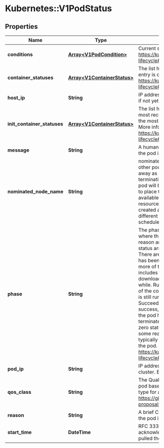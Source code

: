 # Kubernetes::V1PodStatus

## Properties
Name | Type | Description | Notes
------------ | ------------- | ------------- | -------------
**conditions** | [**Array&lt;V1PodCondition&gt;**](V1PodCondition.md) | Current service state of pod. More info: https://kubernetes.io/docs/concepts/workloads/pods/pod-lifecycle#pod-conditions | [optional] 
**container_statuses** | [**Array&lt;V1ContainerStatus&gt;**](V1ContainerStatus.md) | The list has one entry per container in the manifest. Each entry is currently the output of &#x60;docker inspect&#x60;. More info: https://kubernetes.io/docs/concepts/workloads/pods/pod-lifecycle#pod-and-container-status | [optional] 
**host_ip** | **String** | IP address of the host to which the pod is assigned. Empty if not yet scheduled. | [optional] 
**init_container_statuses** | [**Array&lt;V1ContainerStatus&gt;**](V1ContainerStatus.md) | The list has one entry per init container in the manifest. The most recent successful init container will have ready &#x3D; true, the most recently started container will have startTime set. More info: https://kubernetes.io/docs/concepts/workloads/pods/pod-lifecycle#pod-and-container-status | [optional] 
**message** | **String** | A human readable message indicating details about why the pod is in this condition. | [optional] 
**nominated_node_name** | **String** | nominatedNodeName is set only when this pod preempts other pods on the node, but it cannot be scheduled right away as preemption victims receive their graceful termination periods. This field does not guarantee that the pod will be scheduled on this node. Scheduler may decide to place the pod elsewhere if other nodes become available sooner. Scheduler may also decide to give the resources on this node to a higher priority pod that is created after preemption. As a result, this field may be different than PodSpec.nodeName when the pod is scheduled. | [optional] 
**phase** | **String** | The phase of a Pod is a simple, high-level summary of where the Pod is in its lifecycle. The conditions array, the reason and message fields, and the individual container status arrays contain more detail about the pod&#39;s status. There are five possible phase values:  Pending: The pod has been accepted by the Kubernetes system, but one or more of the container images has not been created. This includes time before being scheduled as well as time spent downloading images over the network, which could take a while. Running: The pod has been bound to a node, and all of the containers have been created. At least one container is still running, or is in the process of starting or restarting. Succeeded: All containers in the pod have terminated in success, and will not be restarted. Failed: All containers in the pod have terminated, and at least one container has terminated in failure. The container either exited with non-zero status or was terminated by the system. Unknown: For some reason the state of the pod could not be obtained, typically due to an error in communicating with the host of the pod.  More info: https://kubernetes.io/docs/concepts/workloads/pods/pod-lifecycle#pod-phase | [optional] 
**pod_ip** | **String** | IP address allocated to the pod. Routable at least within the cluster. Empty if not yet allocated. | [optional] 
**qos_class** | **String** | The Quality of Service (QOS) classification assigned to the pod based on resource requirements See PodQOSClass type for available QOS classes More info: https://git.k8s.io/community/contributors/design-proposals/node/resource-qos.md | [optional] 
**reason** | **String** | A brief CamelCase message indicating details about why the pod is in this state. e.g. &#39;Evicted&#39; | [optional] 
**start_time** | **DateTime** | RFC 3339 date and time at which the object was acknowledged by the Kubelet. This is before the Kubelet pulled the container image(s) for the pod. | [optional] 


